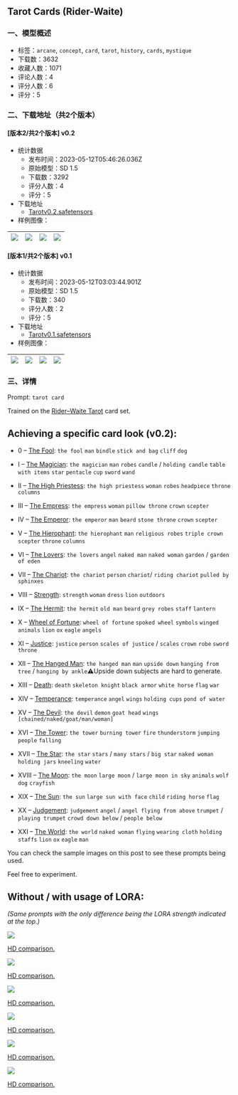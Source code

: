 ## Tarot Cards (Rider-Waite)
### 一、模型概述

- 标签：`arcane`, `concept`, `card`, `tarot`, `history`, `cards`, `mystique`
- 下载数：3632
- 收藏人数：1071
- 评论人数：4
- 评分人数：6
- 评分：5

### 二、下载地址（共2个版本）

#### [版本2/共2个版本] v0.2

- 统计数据
  - 发布时间：2023-05-12T05:46:26.036Z
  - 原始模型：SD 1.5
  - 下载数：3292
  - 评分人数：4
  - 评分：5
- 下载地址
  - [Tarotv0.2.safetensors](https://civitai.com/api/download/models/68455)
- 样例图像：

| <img src="https://image.civitai.com/xG1nkqKTMzGDvpLrqFT7WA/9bee2182-6816-49d8-975c-9c8b0764d426/width=450/763126.jpeg" /> | <img src="https://image.civitai.com/xG1nkqKTMzGDvpLrqFT7WA/c55a7b77-d60b-4324-96fd-ec79f3781097/width=450/763125.jpeg" /> | <img src="https://image.civitai.com/xG1nkqKTMzGDvpLrqFT7WA/26b21921-b2ed-4285-8ab8-2db3738b6dab/width=450/763124.jpeg" /> | <img src="https://image.civitai.com/xG1nkqKTMzGDvpLrqFT7WA/0d612209-d5e1-4e1d-a140-6de4641f2846/width=450/763189.jpeg" /> |
| ---- | ---- | ---- | ---- |

#### [版本1/共2个版本] v0.1

- 统计数据
  - 发布时间：2023-05-12T03:03:44.901Z
  - 原始模型：SD 1.5
  - 下载数：340
  - 评分人数：2
  - 评分：5
- 下载地址
  - [Tarotv0.1.safetensors](https://civitai.com/api/download/models/68223)
- 样例图像：

| <img src="https://image.civitai.com/xG1nkqKTMzGDvpLrqFT7WA/726a69f4-f077-4761-8586-475ccd600c3c/width=450/761075.jpeg" /> | <img src="https://image.civitai.com/xG1nkqKTMzGDvpLrqFT7WA/a194dcf2-de49-42c0-85ae-15f0f85c5a72/width=450/760963.jpeg" /> | <img src="https://image.civitai.com/xG1nkqKTMzGDvpLrqFT7WA/3a6380af-4f1c-4b8b-96f0-8d8bce347d64/width=450/760952.jpeg" /> | <img src="https://image.civitai.com/xG1nkqKTMzGDvpLrqFT7WA/638e836a-d5d7-4a4e-be47-17d04c14a335/width=450/760964.jpeg" /> |
| ---- | ---- | ---- | ---- |


### 三、详情
<p>Prompt: <code>tarot card</code></p><p>Trained on the <a target="_blank" rel="ugc" href="https://en.wikipedia.org/wiki/Rider%E2%80%93Waite_Tarot">Rider–Waite Tarot</a> card set.</p><h2>Achieving a specific card look (v0.2):</h2><ul><li><p>0 – <a target="_blank" rel="ugc" href="https://en.wikipedia.org/wiki/The_Fool_(Tarot_card)">The Fool</a>: <code>the fool</code> <code>man</code> <code>bindle</code> <code>stick and bag</code> <code>cliff</code> <code>dog</code></p></li><li><p>I – <a target="_blank" rel="ugc" href="https://en.wikipedia.org/wiki/The_Magician_(Tarot_card)">The Magician</a>: <code>the magician</code> <code>man</code> <code>robes</code> <code>candle</code> / <code>holding candle</code> <code>table with items</code> <code>star</code> <code>pentacle</code> <code>cup</code> <code>sword</code> <code>wand</code></p></li><li><p>II – <a target="_blank" rel="ugc" href="https://en.wikipedia.org/wiki/The_High_Priestess_(Tarot_card)">The High Priestess</a>: <code>the high priestess</code> <code>woman</code> <code>robes</code> <code>headpiece</code> <code>throne</code> <code>columns</code></p></li><li><p>III – <a target="_blank" rel="ugc" href="https://en.wikipedia.org/wiki/The_Empress_(Tarot_card)">The Empress</a>: <code>the empress</code> <code>woman</code> <code>pillow throne</code> <code>crown</code> <code>scepter</code></p></li><li><p>IV – <a target="_blank" rel="ugc" href="https://en.wikipedia.org/wiki/The_Emperor_(Tarot_card)">The Emperor</a>: <code>the emperor</code> <code>man</code> <code>beard</code> <code>stone throne</code> <code>crown</code> <code>scepter</code></p></li><li><p>V – <a target="_blank" rel="ugc" href="https://en.wikipedia.org/wiki/The_Hierophant_(Tarot_card)">The Hierophant</a>: <code>the hierophant</code> <code>man</code> <code>religious robes</code> <code>triple crown</code> <code>scepter</code> <code>throne</code> <code>columns</code></p></li><li><p>VI – <a target="_blank" rel="ugc" href="https://en.wikipedia.org/wiki/The_Lovers_(Tarot_card)">The Lovers</a>: <code>the lovers</code> <code>angel</code> <code>naked man</code> <code>naked woman</code> <code>garden</code> / <code>garden of eden</code></p></li><li><p>VII – <a target="_blank" rel="ugc" href="https://en.wikipedia.org/wiki/The_Chariot_(Tarot_card)">The Chariot</a>: <code>the chariot</code> <code>person</code> <code>chariot</code>/ <code>riding chariot</code> <code>pulled by sphinxes</code></p></li><li><p>VIII – <a target="_blank" rel="ugc" href="https://en.wikipedia.org/wiki/Strength_(Tarot_card)">Strength</a>: <code>strength</code> <code>woman</code> <code>dress</code> <code>lion</code> <code>outdoors</code></p></li><li><p>IX – <a target="_blank" rel="ugc" href="https://en.wikipedia.org/wiki/The_Hermit_(Tarot_card)">The Hermit</a>: <code>the hermit</code> <code>old man</code> <code>beard</code> <code>grey robes</code> <code>staff</code> <code>lantern</code></p></li><li><p>X – <a target="_blank" rel="ugc" href="https://en.wikipedia.org/wiki/Wheel_of_Fortune_(Tarot_card)">Wheel of Fortune</a>: <code>wheel of fortune</code> <code>spoked wheel</code> <code>symbols</code> <code>winged animals</code> <code>lion</code> <code>ox</code> <code>eagle</code> <code>angels</code></p></li><li><p>XI – <a target="_blank" rel="ugc" href="https://en.wikipedia.org/wiki/Justice_(Tarot_card)">Justice</a>: <code>justice</code> <code>person</code> <code>scales of justice</code> / <code>scales</code> <code>crown</code> <code>robe</code> <code>sword</code> <code>throne</code></p></li><li><p>XII – <a target="_blank" rel="ugc" href="https://en.wikipedia.org/wiki/The_Hanged_Man_(tarot_card)">The Hanged Man</a>: <code>the hanged man</code> <code>man</code> <code>upside down</code> <code>hanging from tree</code> / <code>hanging by ankle</code>⚠️Upside down subjects are hard to generate.</p></li><li><p>XIII – <a target="_blank" rel="ugc" href="https://en.wikipedia.org/wiki/Death_(Tarot_card)">Death</a>: <code>death</code> <code>skeleton knight</code> <code>black armor</code> <code>white horse</code> <code>flag</code> <code>war</code></p></li><li><p>XIV – <a target="_blank" rel="ugc" href="https://en.wikipedia.org/wiki/Temperance_(Tarot_card)">Temperance</a>: <code>temperance</code> <code>angel</code> <code>wings</code> <code>holding cups</code> <code>pond of water</code></p></li><li><p>XV – <a target="_blank" rel="ugc" href="https://en.wikipedia.org/wiki/The_Devil_(Tarot_card)">The Devil</a>: <code>the devil</code> <code>demon</code> <code>goat head</code> <code>wings</code> <code>[chained/naked/goat/man/woman]</code></p></li><li><p>XVI – <a target="_blank" rel="ugc" href="https://en.wikipedia.org/wiki/The_Tower_(Tarot_card)">The Tower</a>: <code>the tower</code> <code>burning tower</code> <code>fire</code> <code>thunderstorm</code> <code>jumping people</code> <code>falling</code></p></li><li><p>XVII – <a target="_blank" rel="ugc" href="https://en.wikipedia.org/wiki/The_Star_(Tarot_card)">The Star</a>: <code>the star</code> <code>stars</code> / <code>many stars</code> / <code>big star</code> <code>naked woman</code> <code>holding jars</code> <code>kneeling</code> <code>water</code></p></li><li><p>XVIII – <a target="_blank" rel="ugc" href="https://en.wikipedia.org/wiki/The_Moon_(Tarot_card)">The Moon</a>: <code>the moon</code> <code>large moon</code> / <code>large moon in sky</code> <code>animals</code> <code>wolf</code> <code>dog</code> <code>crayfish</code></p></li><li><p>XIX – <a target="_blank" rel="ugc" href="https://en.wikipedia.org/wiki/The_Sun_(Tarot_card)">The Sun</a>: <code>the sun</code> <code>large sun with face</code> <code>child</code> <code>riding horse</code> <code>flag</code></p></li><li><p>XX – <a target="_blank" rel="ugc" href="https://en.wikipedia.org/wiki/Judgement_(Tarot_card)">Judgement</a>: <code>judgement</code> <code>angel</code> / <code>angel flying from above</code> <code>trumpet</code> / <code>playing trumpet</code> <code>crowd down below</code> / <code>people below</code></p></li><li><p>XXI – <a target="_blank" rel="ugc" href="https://en.wikipedia.org/wiki/The_World_(Tarot_card)">The World</a>: <code>the world</code> <code>naked woman</code> <code>flying</code> <code>wearing cloth</code> <code>holding staffs</code> <code>lion</code> <code>ox</code> <code>eagle</code> <code>man</code></p></li></ul><p>You can check the sample images on this post to see these prompts being used.</p><p>Feel free to experiment.</p><h2>Without / with usage of LORA:</h2><p><em>(Same prompts with the only difference being the LORA strength indicated at the top.)</em></p><img src="https://image.civitai.com/xG1nkqKTMzGDvpLrqFT7WA/e58a8cea-39c2-4ac7-90fa-3c35f544d65d/width=525/e58a8cea-39c2-4ac7-90fa-3c35f544d65d.jpeg" /><p><a rel="ugc" href="https://files.catbox.moe/4wcj6x.png">HD comparison.</a></p><img src="https://image.civitai.com/xG1nkqKTMzGDvpLrqFT7WA/8223be98-58ec-4330-8678-ebabc6ffcceb/width=525/8223be98-58ec-4330-8678-ebabc6ffcceb.jpeg" /><p><a target="_blank" rel="ugc" href="https://files.catbox.moe/g0axfh.png">HD comparison.</a></p><img src="https://image.civitai.com/xG1nkqKTMzGDvpLrqFT7WA/b1fe9ae9-b5dc-48a8-b6f5-86deea44fec5/width=525/b1fe9ae9-b5dc-48a8-b6f5-86deea44fec5.jpeg" /><p><a target="_blank" rel="ugc" href="https://files.catbox.moe/8qbllj.png">HD comparison.</a></p><img src="https://image.civitai.com/xG1nkqKTMzGDvpLrqFT7WA/0e74ff4c-ea4a-43a8-a2f3-b518e31b9a2b/width=525/0e74ff4c-ea4a-43a8-a2f3-b518e31b9a2b.jpeg" /><p><a target="_blank" rel="ugc" href="https://files.catbox.moe/tjo3x1.png">HD comparison.</a></p><img src="https://image.civitai.com/xG1nkqKTMzGDvpLrqFT7WA/7827da77-fe53-4523-8103-2c1760caf0a1/width=525/7827da77-fe53-4523-8103-2c1760caf0a1.jpeg" /><p><a target="_blank" rel="ugc" href="https://files.catbox.moe/59hrrj.png">HD comparison.</a></p><img src="https://image.civitai.com/xG1nkqKTMzGDvpLrqFT7WA/73c72501-5769-4679-9e08-a68d18b48cc6/width=525/73c72501-5769-4679-9e08-a68d18b48cc6.jpeg" /><p><a target="_blank" rel="ugc" href="https://files.catbox.moe/ljey3k.png">HD comparison.</a></p>
